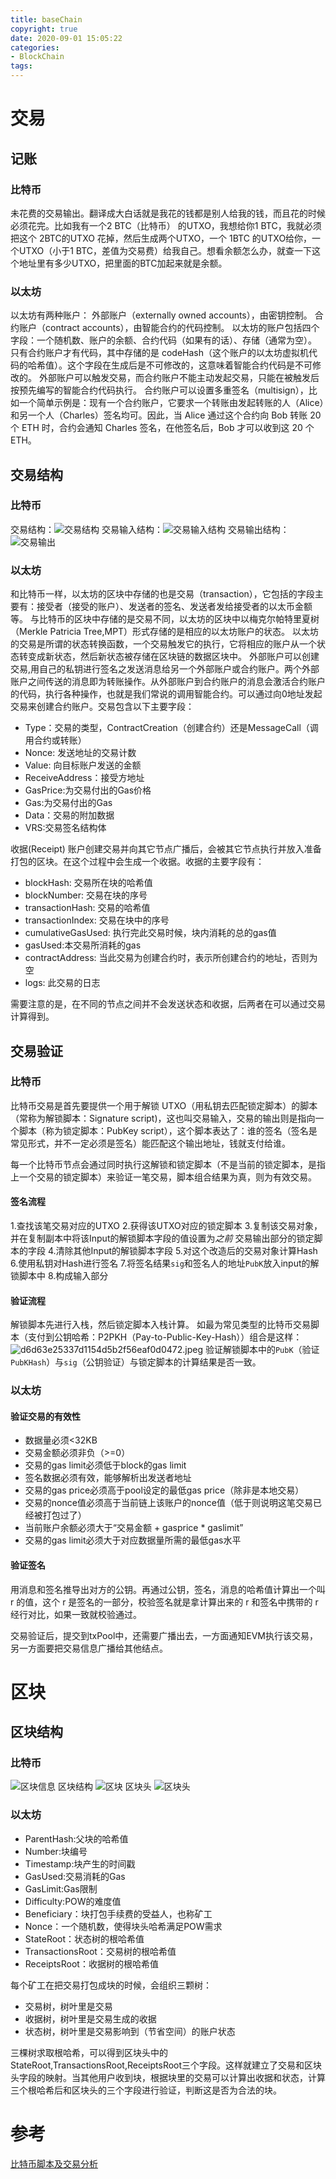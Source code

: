```yaml
---
title: baseChain
copyright: true
date: 2020-09-01 15:05:22
categories:
- BlockChain
tags:
---
```


# 交易
## 记账
### 比特币
未花费的交易输出。翻译成大白话就是我花的钱都是别人给我的钱，而且花的时候必须花完。比如我有一个2 BTC（比特币） 的UTXO，我想给你1 BTC，我就必须把这个 2BTC的UTXO 花掉，然后生成两个UTXO，一个 1BTC 的UTXO给你，一个UTXO（小于1 BTC，差值为交易费）给我自己。想看余额怎么办，就查一下这个地址里有多少UTXO，把里面的BTC加起来就是余额。

<!-- more -->

### 以太坊
以太坊有两种账户：
外部账户（externally owned accounts），由密钥控制。
合约账户（contract accounts），由智能合约的代码控制。
以太坊的账户包括四个字段：一个随机数、账户的余额、合约代码（如果有的话）、存储（通常为空）。
只有合约账户才有代码，其中存储的是 codeHash（这个账户的以太坊虚拟机代码的哈希值）。这个字段在生成后是不可修改的，这意味着智能合约代码是不可修改的。
外部账户可以触发交易，而合约账户不能主动发起交易，只能在被触发后按预先编写的智能合约代码执行。
合约账户可以设置多重签名（multisign），比如一个简单示例是：现有一个合约账户，它要求一个转账由发起转账的人（Alice）和另一个人（Charles）签名均可。因此，当 Alice 通过这个合约向 Bob 转账 20 个 ETH 时，合约会通知 Charles 签名，在他签名后，Bob 才可以收到这 20 个 ETH。
## 交易结构
### 比特币
交易结构：![交易结构](baseChain/交易结构.png)
交易输入结构：![交易输入结构](baseChain/交易输入.png)
交易输出结构：![交易输出](baseChain/交易输出.png)

### 以太坊
和比特币一样，以太坊的区块中存储的也是交易（transaction），它包括的字段主要有：接受者（接受的账户）、发送者的签名、发送者发给接受者的以太币金额等。
与比特币的区块中存储的是交易不同，以太坊的区块中以梅克尔帕特里夏树（Merkle Patricia Tree,MPT）形式存储的是相应的以太坊账户的状态。
以太坊的交易是所谓的状态转换函数，一个交易触发它的执行，它将相应的账户从一个状态转变成新状态，然后新状态被存储在区块链的数据区块中。
外部账户可以创建交易,用自己的私钥进行签名之发送消息给另一个外部账户或合约账户。两个外部账户之间传送的消息即为转账操作。从外部账户到合约账户的消息会激活合约账户的代码，执行各种操作，也就是我们常说的调用智能合约。可以通过向0地址发起交易来创建合约账户。交易包含以下主要字段：
* Type：交易的类型，ContractCreation（创建合约）还是MessageCall（调用合约或转账）
* Nonce: 发送地址的交易计数
* Value: 向目标账户发送的金额
* ReceiveAddress：接受方地址
* GasPrice:为交易付出的Gas价格
* Gas:为交易付出的Gas
* Data：交易的附加数据
* VRS:交易签名结构体

收据(Receipt)
账户创建交易并向其它节点广播后，会被其它节点执行并放入准备打包的区块。在这个过程中会生成一个收据。收据的主要字段有：
* blockHash: 交易所在块的哈希值
* blockNumber: 交易在块的序号
* transactionHash: 交易的哈希值
* transactionIndex: 交易在块中的序号
* cumulativeGasUsed: 执行完此交易时候，块内消耗的总的gas值
* gasUsed:本交易所消耗的gas
* contractAddress: 当此交易为创建合约时，表示所创建合约的地址，否则为空
* logs: 此交易的日志

需要注意的是，在不同的节点之间并不会发送状态和收据，后两者在可以通过交易计算得到。
## 交易验证
### 比特币
比特币交易是首先要提供一个用于解锁 UTXO（用私钥去匹配锁定脚本）的脚本（常称为解锁脚本：Signature script)，这也叫交易输入，交易的输出则是指向一个脚本（称为锁定脚本：PubKey script），这个脚本表达了：谁的签名（签名是常见形式，并不一定必须是签名）能匹配这个输出地址，钱就支付给谁。

每一个比特币节点会通过同时执行这解锁和锁定脚本（不是当前的锁定脚本，是指上一个交易的锁定脚本）来验证一笔交易，脚本组合结果为真，则为有效交易。
#### 签名流程
1.查找该笔交易对应的UTXO
2.获得该UTXO对应的锁定脚本
3.复制该交易对象，并在复制副本中将该Input的解锁脚本字段的值设置为*之前*  交易输出部分的锁定脚本的字段
4.清除其他Input的解锁脚本字段
5.对这个改造后的交易对象计算Hash
6.使用私钥对Hash进行签名
7.将签名结果`sig`和签名人的地址`PubK`放入input的解锁脚本中
8.构成输入部分
#### 验证流程
解锁脚本先进行入栈，然后锁定脚本入栈计算。
如最为常见类型的比特币交易脚本（支付到公钥哈希：P2PKH（Pay-to-Public-Key-Hash））组合是这样：![d6d63e25337d1154d5b2f56eaf0d0472.jpeg](evernotecid://09243391-321F-42E2-BB9A-CDBE8BED8C36/appyinxiangcom/18710579/ENResource/p2196)
验证解锁脚本中的`PubK`（验证`PubKHash`）与`sig`（公钥验证）与锁定脚本的计算结果是否一致。
### 以太坊
#### 验证交易的有效性
* 数据量必须<32KB
* 交易金额必须非负（>=0）
* 交易的gas limit必须低于block的gas limit
* 签名数据必须有效，能够解析出发送者地址
* 交易的gas price必须高于pool设定的最低gas price（除非是本地交易）
* 交易的nonce值必须高于当前链上该账户的nonce值（低于则说明这笔交易已经被打包过了）
* 当前账户余额必须大于“交易金额 + gasprice * gaslimit”
* 交易的gas limit必须大于对应数据量所需的最低gas水平
#### 验证签名
用消息和签名推导出对方的公钥。再通过公钥，签名，消息的哈希值计算出一个叫 r 的值，这个 r 是签名的一部分，校验签名就是拿计算出来的 r 和签名中携带的 r 经行对比，如果一致就校验通过。

交易验证后，提交到txPool中，还需要广播出去，一方面通知EVM执行该交易，另一方面要把交易信息广播给其他结点。
# 区块
## 区块结构
### 比特币
![区块信息](baseChain/区块信息.png)
区块结构
![区块](baseChain/区块.png)
区块头
![区块头](baseChain/区块头.png)

### 以太坊
* ParentHash:父块的哈希值
* Number:块编号
* Timestamp:块产生的时间戳
* GasUsed:交易消耗的Gas
* GasLimit:Gas限制
* Difficulty:POW的难度值
* Beneficiary：块打包手续费的受益人，也称矿工
* Nonce：一个随机数，使得块头哈希满足POW需求
* StateRoot：状态树的根哈希值
* TransactionsRoot：交易树的根哈希值
* ReceiptsRoot：收据树的根哈希值

每个矿工在把交易打包成块的时候，会组织三颗树：
* 交易树，树叶里是交易
* 收据树，树叶里是交易生成的收据
* 状态树，树叶里是交易影响到（节省空间）的账户状态

三棵树求取根哈希，可以得到区块头中的StateRoot,TransactionsRoot,ReceiptsRoot三个字段。这样就建立了交易和区块头字段的映射。当其他用户收到块，根据块里的交易可以计算出收据和状态，计算三个根哈希后和区块头的三个字段进行验证，判断这是否为合法的块。

# 参考
[比特币脚本及交易分析](https://learnblockchain.cn/2017/11/10/bitcoin-script/)